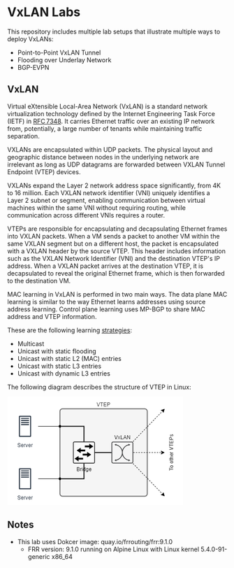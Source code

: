 # VxLAN Labs

This repository includes multiple lab setups that illustrate multiple ways to deploy VxLANs:

- Point-to-Point VxLAN Tunnel
- Flooding over Underlay Network
- BGP-EVPN

## VxLAN

Virtual eXtensible Local-Area Network (VxLAN) is a standard network virtualization technology defined by the Internet Engineering Task Force (IETF) in [RFC 7348](https://datatracker.ietf.org/doc/html/rfc7348). It carries Ethernet traffic over an existing IP network from, potentially, a large number of tenants while maintaining traffic separation.

VXLANs are encapsulated within UDP packets. The physical layout and geographic distance between nodes in the underlying network are irrelevant as long as UDP datagrams are forwarded between VXLAN Tunnel Endpoint (VTEP) devices.

VXLANs expand the Layer 2 network address space significantly, from 4K to 16 million. Each VXLAN network identifier (VNI) uniquely identifies a Layer 2 subnet or segment, enabling communication between virtual machines within the same VNI without requiring routing, while communication across different VNIs requires a router.


VTEPs are responsible for encapsulating and decapsulating Ethernet frames into VXLAN packets. When a VM sends a packet to another VM within the same VXLAN segment but on a different host, the packet is encapsulated with a VXLAN header by the source VTEP. This header includes information such as the VXLAN Network Identifier (VNI) and the destination VTEP's IP address. When a VXLAN packet arrives at the destination VTEP, it is decapsulated to reveal the original Ethernet frame, which is then forwarded to the destination VM.


MAC learning in VxLAN is performed in two main ways. The data plane MAC learning is similar to the way Ethernet learns addresses using source address learning. Control plane learning uses MP-BGP to share MAC address and VTEP information.

These are the following learning [strategies](https://vincent.bernat.ch/en/blog/2017-vxlan-linux):

- Multicast
- Unicast with static flooding
- Unicast with static L2 (MAC) entries
- Unicast with static L3 entries
- Unicast with dynamic L3 entries


The following diagram describes the structure of VTEP in Linux:

![VTEP](img/vtep.png)


## Notes

- This lab uses Dokcer image: quay.io/frrouting/frr:9.1.0
  - FRR version: 9.1.0 running on Alpine Linux with Linux kernel 5.4.0-91-generic x86_64

